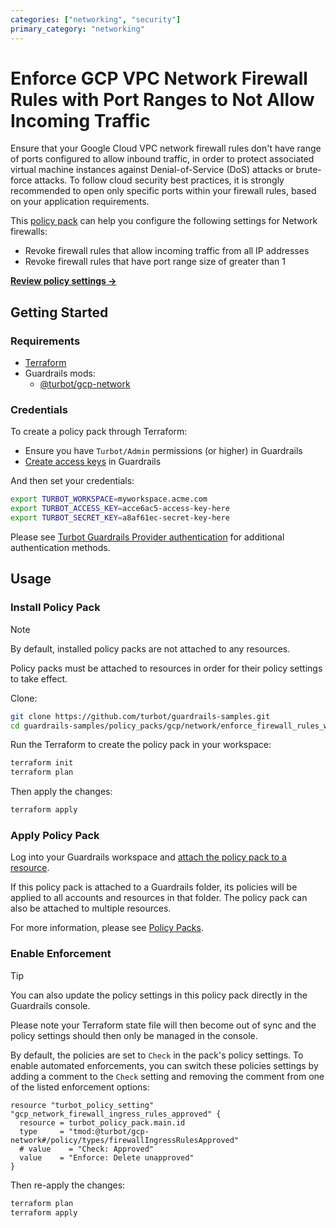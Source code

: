 ```yaml
---
categories: ["networking", "security"]
primary_category: "networking"
---
```


# Enforce GCP VPC Network Firewall Rules with Port Ranges to Not Allow Incoming Traffic

Ensure that your Google Cloud VPC network firewall rules don't have range of ports configured to allow inbound traffic, in order to protect associated virtual machine instances against Denial-of-Service (DoS) attacks or brute-force attacks. To follow cloud security best practices, it is strongly recommended to open only specific ports within your firewall rules, based on your application requirements.

This [policy pack](https://turbot.com/guardrails/docs/concepts/policy-packs) can help you configure the following settings for Network firewalls:

- Revoke firewall rules that allow incoming traffic from all IP addresses
- Revoke firewall rules that have port range size of greater than 1

**[Review policy settings →](https://hub.guardrails.turbot.com/policy-packs/gcp_network_enforce_firewall_rules_with_port_ranges_to_not_allow_incoming_traffic/settings)**

## Getting Started

### Requirements

- [Terraform](https://developer.hashicorp.com/terraform/install)
- Guardrails mods:
  - [@turbot/gcp-network](https://hub.guardrails.turbot.com/mods/gcp/mods/gcp-network)

### Credentials

To create a policy pack through Terraform:

- Ensure you have `Turbot/Admin` permissions (or higher) in Guardrails
- [Create access keys](https://turbot.com/guardrails/docs/guides/iam/access-keys#generate-a-new-guardrails-api-access-key) in Guardrails

And then set your credentials:

```sh
export TURBOT_WORKSPACE=myworkspace.acme.com
export TURBOT_ACCESS_KEY=acce6ac5-access-key-here
export TURBOT_SECRET_KEY=a8af61ec-secret-key-here
```

Please see [Turbot Guardrails Provider authentication](https://registry.terraform.io/providers/turbot/turbot/latest/docs#authentication) for additional authentication methods.

## Usage

### Install Policy Pack

> [!NOTE]
> By default, installed policy packs are not attached to any resources.
>
> Policy packs must be attached to resources in order for their policy settings to take effect.

Clone:

```sh
git clone https://github.com/turbot/guardrails-samples.git
cd guardrails-samples/policy_packs/gcp/network/enforce_firewall_rules_with_port_ranges_to_not_allow_incoming_traffic
```

Run the Terraform to create the policy pack in your workspace:

```sh
terraform init
terraform plan
```

Then apply the changes:

```sh
terraform apply
```

### Apply Policy Pack

Log into your Guardrails workspace and [attach the policy pack to a resource](https://turbot.com/guardrails/docs/guides/policy-packs#attach-a-policy-pack-to-a-resource).

If this policy pack is attached to a Guardrails folder, its policies will be applied to all accounts and resources in that folder. The policy pack can also be attached to multiple resources.

For more information, please see [Policy Packs](https://turbot.com/guardrails/docs/concepts/policy-packs).

### Enable Enforcement

> [!TIP]
> You can also update the policy settings in this policy pack directly in the Guardrails console.
>
> Please note your Terraform state file will then become out of sync and the policy settings should then only be managed in the console.

By default, the policies are set to `Check` in the pack's policy settings. To enable automated enforcements, you can switch these policies settings by adding a comment to the `Check` setting and removing the comment from one of the listed enforcement options:

```hcl
resource "turbot_policy_setting" "gcp_network_firewall_ingress_rules_approved" {
  resource = turbot_policy_pack.main.id
  type     = "tmod:@turbot/gcp-network#/policy/types/firewallIngressRulesApproved"
  # value    = "Check: Approved"
  value    = "Enforce: Delete unapproved"
}
```

Then re-apply the changes:

```sh
terraform plan
terraform apply
```
